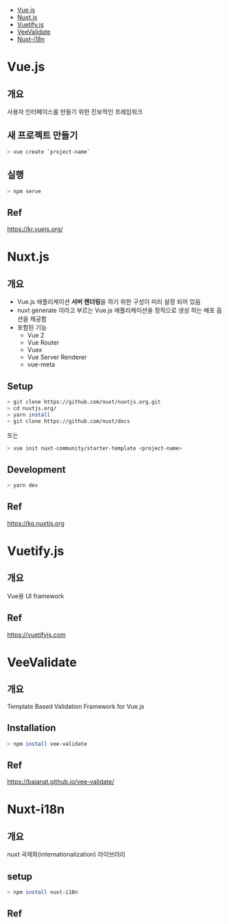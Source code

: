 * [Vue.js](#Vue.js)
* [Nuxt.js](#Nuxt.js)
* [Vuetify.js](#Vuetify.js)
* [VeeValidate](#VeeValidate)
* [Nuxt-i18n](#Nuxt-i18n)

# Vue.js
## 개요
사용자 인터페이스를 만들기 위한 진보적인 프레임워크

## 새 프로젝트 만들기
```sh
> vue create `project-name`
```

## 실행 
```sh
> npm serve
```

## Ref
https://kr.vuejs.org/

# Nuxt.js
## 개요
* Vue.js 애플리케이션 **서버 렌더링**을 하기 위한 구성이 미리 설정 되어 있음
* nuxt generate 이라고 부르는 Vue.js 애플리케이션을 정적으로 생성 하는 배포 옵션을 제공함
* 포함된 기능
  * Vue 2
  * Vue Router
  * Vuex
  * Vue Server Renderer
  * vue-meta

## Setup
```sh
> git clone https://github.com/nuxt/nuxtjs.org.git
> cd nuxtjs.org/
> yarn install
> git clone https://github.com/nuxt/docs
```
또는
```sh
> vue init nuxt-community/starter-template <project-name>
```

## Development
```sh 
> yarn dev
```

## Ref
https://ko.nuxtjs.org

# Vuetify.js
## 개요
Vue용 UI framework

## Ref
https://vuetifyjs.com

# VeeValidate
## 개요
Template Based Validation Framework for Vue.js

## Installation
```sh
> npm install vee-validate
```

## Ref
https://baianat.github.io/vee-validate/

# Nuxt-i18n
## 개요
nuxt 국제화(internationalization) 라이브러리
## setup
```sh
> npm install nuxt-i18n
```

## Ref